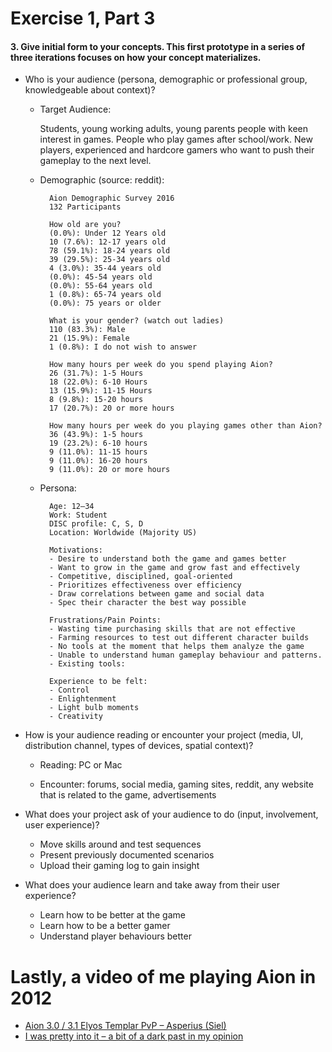 # Exercise 1, Part 3

#### 3. Give initial form to your concepts. This first prototype in a series of three iterations focuses on how your concept materializes.

- Who is your audience (persona, demographic or professional group, knowledgeable about context)?

    - Target Audience: 
    
        Students, young working adults, young parents people with keen interest in games. People who play games after school/work. New players, experienced and hardcore gamers who want to push their gameplay to the next level.

    - Demographic (source: reddit):
    
            Aion Demographic Survey 2016
            132 Participants

            How old are you?
            (0.0%): Under 12 Years old
            10 (7.6%): 12-17 years old
            78 (59.1%): 18-24 years old
            39 (29.5%): 25-34 years old
            4 (3.0%): 35-44 years old
            (0.0%): 45-54 years old
            (0.0%): 55-64 years old
            1 (0.8%): 65-74 years old
            (0.0%): 75 years or older
            
            What is your gender? (watch out ladies)
            110 (83.3%): Male
            21 (15.9%): Female
            1 (0.8%): I do not wish to answer
            
            How many hours per week do you spend playing Aion?
            26 (31.7%): 1-5 Hours
            18 (22.0%): 6-10 Hours
            13 (15.9%): 11-15 Hours
            8 (9.8%): 15-20 hours
            17 (20.7%): 20 or more hours
            
            How many hours per week do you playing games other than Aion?
            36 (43.9%): 1-5 hours
            19 (23.2%): 6-10 hours
            9 (11.0%): 11-15 hours
            9 (11.0%): 16-20 hours
            9 (11.0%): 20 or more hours

    - Persona:

            Age: 12–34
            Work: Student
            DISC profile: C, S, D
            Location: Worldwide (Majority US)
            
            Motivations:
            - Desire to understand both the game and games better
            - Want to grow in the game and grow fast and effectively
            - Competitive, disciplined, goal-oriented
            - Prioritizes effectiveness over efficiency
            - Draw correlations between game and social data
            - Spec their character the best way possible
    
            Frustrations/Pain Points:
            - Wasting time purchasing skills that are not effective
            - Farming resources to test out different character builds
            - No tools at the moment that helps them analyze the game
            - Unable to understand human gameplay behaviour and patterns.
            - Existing tools: 
            
            Experience to be felt:
            - Control
            - Enlightenment
            - Light bulb moments
            - Creativity
            
    
- How is your audience reading or encounter your project (media, UI, distribution channel, types of devices, spatial context)?
    
    - Reading: PC or Mac
        
    - Encounter: forums, social media, gaming sites, reddit, any website that is related to the game, advertisements

- What does your project ask of your audience to do (input, involvement, user experience)?
    - Move skills around and test sequences
    - Present previously documented scenarios
    - Upload their gaming log to gain insight


- What does your audience learn and take away from their user experience?
    - Learn how to be better at the game
    - Learn how to be a better gamer
    - Understand player behaviours better


# Lastly, a video of me playing Aion in 2012
- [Aion 3.0 / 3.1 Elyos Templar PvP – Asperius (Siel)](https://www.youtube.com/watch?v=8AkRxaQ6_ik)
- [I was pretty into it – a bit of a dark past in my opinion](https://www.google.com/search?num=100&q=asperius+site%3Ahttps%3A%2F%2Fforums.na.aiononline.com%2F&oq=asperius+site%3Ahttps%3A%2F%2Fforums.na.aiononline.com%2F&gs_l=serp.3...488.2580.0.2749.17.13.4.0.0.0.123.1034.11j2.13.0....0...1c.1.64.serp..3.0.0.Ftb-G-KrTT4)